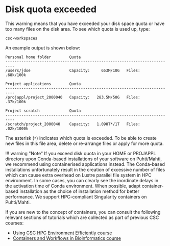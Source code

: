 # Disk quota exceeded

This warning means that you have exceeded your disk space quota or have too many files on the disk area. To see which quota is used up, type:

```
csc-workspaces
```

An example output is shown below:

```
Personal home folder        Quota
--------------------------------------------------------------------------
/users/jdoe                 Capacity:     653M/10G   Files:    .68k/100k

Project applications        Quota
--------------------------------------------------------------------------
/projappl/project_2000040   Capacity:   283.5M/50G   Files:    .37k/100k

Project scratch             Quota
--------------------------------------------------------------------------
/scratch/project_2000040    Capacity:   1.098T*/1T   Files:   .02k/1000k
```

The asterisk (`*`) indicates which quota is exceeded. To be able to create
new files in this file area, delete or re-arrange files or apply for more
quota.

!!! warning "Note"
     If you exceed disk quota in your HOME or PROJAPPL directory upon Conda-based
     installations of your software on Puhti/Mahti, we recommend using containerised 
     applications instead. The Conda-based installations unfortunately result in 
     the creation of excessive number of files which can cause extra overhead on 
     Lustre parallel file system in HPC environment. In some cases, you can clearly 
     see the inordinate delays in the activation time of Conda environment. When 
     possible, adapt container-based installation as the choice of installation 
     method for better performance. We support HPC-compliant Singularity containers 
     on Puhti/Mahti. 

If you are new to the concept of containers, you can consult the following relevant 
sections of tutorials which are collected as part of previous CSC courses:

 - [Using CSC HPC Environment Efficiently course](https://csc-training.github.io/csc-env-eff/)
 - [Containers and Workflows in Bioinformatics course](https://yetulaxman.github.io/containers-workflows/)
